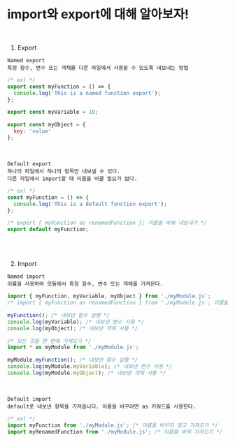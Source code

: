 # import와 export에 대해 알아보자!

<br />

1) Export
```
Named export
특정 함수, 변수 또는 객체를 다른 파일에서 사용할 수 있도록 내보내는 방법
```
```javascript
/* ex) */
export const myFunction = () => {
  console.log('This is a named function export');
};

export const myVariable = 10;

export const myObject = {
  key: 'value'
};
```

<br />

```
Default export
하나의 파일에서 하나의 항목만 내보낼 수 있다.
다른 파일에서 import할 때 이름을 바꿀 필요가 없다.
```
```javascript
/* ex) */
const myFunction = () => {
  console.log('This is a default function export');
};

/* export { myFunction as renamedFunction }; 이름을 바꿔 내보내기 */
export default myFunction;
```

<br />
<br />

2) Import
```
Named import
이름을 사용하여 모듈에서 특정 함수, 변수 또는 객체를 가져온다.
```
```javascript
import { myFunction, myVariable, myObject } from './myModule.js';
/* import { myFunction as renamedFunction } from './myModule.js'; 이름을 바꿔 가져오기 */

myFunction(); /* 내보낸 함수 실행 */
console.log(myVariable); /* 내보낸 변수 사용 */
console.log(myObject); /* 내보낸 객체 사용 */
```
```javascript
/* 모든 것을 한 번에 가져오기 */
import * as myModule from './myModule.js';

myModule.myFunction(); /* 내보낸 함수 실행 */
console.log(myModule.myVariable); /* 내보낸 변수 사용 */
console.log(myModule.myObject); /* 내보낸 객체 사용 */
```

<br />

```
Default import
default로 내보낸 항목을 가져옵니다. 이름을 바꾸려면 as 키워드를 사용한다.
```
```javascript
/* ex) */
import myFunction from './myModule.js'; /* 이름을 바꾸지 않고 가져오기 */
import myRenamedFunction from './myModule.js'; /* 이름을 바꿔 가져오기 */
```
